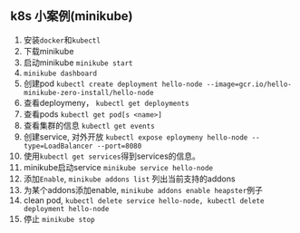 ## k8s 小案例(minikube)

1. 安装`docker`和`kubectl`
2. 下载minikube
3. 启动minikube `minikube start`
4. `minikube dashboard`
5. 创建pod `kubectl create deployment hello-node --image=gcr.io/hello-minikube-zero-install/hello-node`
6. 查看deploymeny， `kubectl get deployments`
7. 查看pods `kubectl get pod[s <name>]`
8. 查看集群的信息 `kubectl get events`
9. 创建service, 对外开放 `kubectl expose eploymeny hello-node --type=LoadBalancer --port=8080`
10. 使用`kubectl get services`得到services的信息。
11. minikube启动service `minikube service hello-node`
12. 添加`Enable`, `minikube addons list` 列出当前支持的addons
13. 为某个addons添加enable, `minikube addons enable heapster`例子
14. clean pod, `kubectl delete service hello-node, kubectl delete deployment hello-node`
15. 停止 `minikube stop`